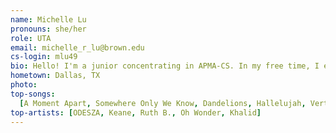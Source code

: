 ```yaml
---
name: Michelle Lu
pronouns: she/her
role: UTA
email: michelle_r_lu@brown.edu
cs-login: mlu49
bio: Hello! I'm a junior concentrating in APMA-CS. In my free time, I enjoy singing, visiting cute cafes, and replaying songs more times than I'd like to admit. Excited to meet you all!
hometown: Dallas, TX
photo:
top-songs:
  [A Moment Apart, Somewhere Only We Know, Dandelions, Hallelujah, Vertigo]
top-artists: [ODESZA, Keane, Ruth B., Oh Wonder, Khalid]
---
```

